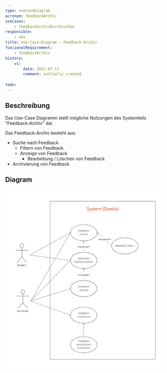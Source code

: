```yaml
---
type: useCaseDiagram
acronym: feedbackArchiv
useCases:
    - feedbackArchivDurchsuchen
responsible: 
    - ako
title: Use-Case-Diagram - Feedback-Archiv
funcionalRequirement: 
    - feedbackArchiv
history:
    v1:
        date: 2021-07-17
        comment: initially created

todo:  
---
```


## Beschreibung

Das Use-Case Diagramm stellt mögliche Nutzungen des Systemteils "Feedback-Archiv" dar.

Das Feedback-Archiv besteht aus:
* Suche nach Feedback
  * Filtern von Feedback
  * Anzeige von Feedback
    * Bearbeitung / Löschen von Feedback
* Archivierung von Feedback

## Diagram

![UseCaseFeedbackArchiv](./diagrams/UseCaseFeedbackArchiv.jpg)
